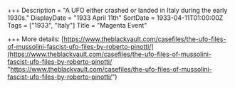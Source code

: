+++
Description = "A UFO either crashed or landed in Italy during the early 1930s."
DisplayDate = "1933 April 11th"
SortDate = 1933-04-11T01:00:00Z
Tags = ["1933", "Italy"]
Title = "Magenta Event"

+++
More details: [https://www.theblackvault.com/casefiles/the-ufo-files-of-mussolini-fascist-ufo-files-by-roberto-pinotti/](https://www.theblackvault.com/casefiles/the-ufo-files-of-mussolini-fascist-ufo-files-by-roberto-pinotti/ "https://www.theblackvault.com/casefiles/the-ufo-files-of-mussolini-fascist-ufo-files-by-roberto-pinotti/")